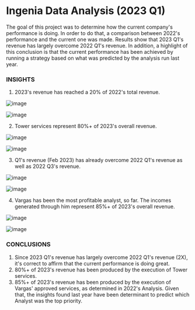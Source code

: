 # Ingenia Data Analysis (2023 Q1)
The goal of this project was to determine how the current company's performance is doing. In order to do that, a comparison between 2022's performance and the current one was made.
Results show that 2023 Q1's revenue has largely overcome 2022 Q1's revenue. In addition, a highlight of this conclusion is that the current performance has been achieved by running a strategy based on what was predicted by the analysis run last year.

### INSIGHTS

1. 2023's revenue has reached a 20% of 2022's total revenue.

![image](https://user-images.githubusercontent.com/122589585/221089503-e47c1fc9-7f04-4638-b057-973822359bc8.png)

![image](https://user-images.githubusercontent.com/122589585/221089141-ebe373d8-7ac8-4b83-b44a-d5b13379935d.png)

2. Tower services represent 80%+ of 2023's overall revenue.

![image](https://user-images.githubusercontent.com/122589585/221089585-c9f018b3-6f3e-4817-8583-099f27d973a4.png)

![image](https://user-images.githubusercontent.com/122589585/221089188-efe4272d-80b9-4319-a252-e95e37885e04.png)

3. Q1's revenue (Feb 2023) has already overcome 2022 Q1's revenue as well as 2022 Q3's revenue.

![image](https://user-images.githubusercontent.com/122589585/221089648-83d383d1-e06a-4de7-a4fd-e7e57fff833d.png)

![image](https://user-images.githubusercontent.com/122589585/221089246-933cff53-7a93-43d3-ab87-de125dffe12b.png)

4. Vargas has been the most profitable analyst, so far. The incomes generated through him represent 85%+ of 2023's overall revenue.

![image](https://user-images.githubusercontent.com/122589585/221089703-14e4bca1-4b7b-486b-90aa-826bc3d47a50.png)

![image](https://user-images.githubusercontent.com/122589585/221089281-6517cb97-4422-42e0-b05b-401b5e07e050.png)

### CONCLUSIONS
1. Since 2023 Q1's revenue has largely overcome 2022 Q1's revenue (2X), it's correct to affirm that the current performance is doing great.
2. 80%+ of 2023's revenue has been produced by the execution of Tower services.
3. 85%+ of 2023's revenue has been produced by the execution of Vargas' approved services, as determined in 2022's Analysis. Given that, the insights found last year have been determinant to predict which Analyst was the top priority.

